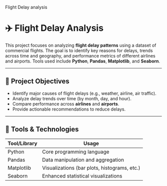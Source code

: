 Flight Delay analysis
# ✈️ Flight Delay Analysis

This project focuses on analyzing **flight delay patterns** using a dataset of commercial flights. The goal is to identify key reasons for delays, trends across time and geography, and performance metrics of different airlines and airports. Tools used include **Python**, **Pandas**, **Matplotlib**, and **Seaborn**.

---

## 🎯 Project Objectives

- Identify major causes of flight delays (e.g., weather, airline, air traffic).
- Analyze delay trends over time (by month, day, and hour).
- Compare performance across **airlines** and **airports**.
- Provide actionable recommendations to reduce delays.

---

## 🧰 Tools & Technologies

| Tool/Library   | Usage                                        |
|----------------|----------------------------------------------|
| Python         | Core programming language                    |
| Pandas         | Data manipulation and aggregation             |
| Matplotlib     | Visualizations (bar plots, histograms, etc.) |
| Seaborn        | Enhanced statistical visualizations           |

